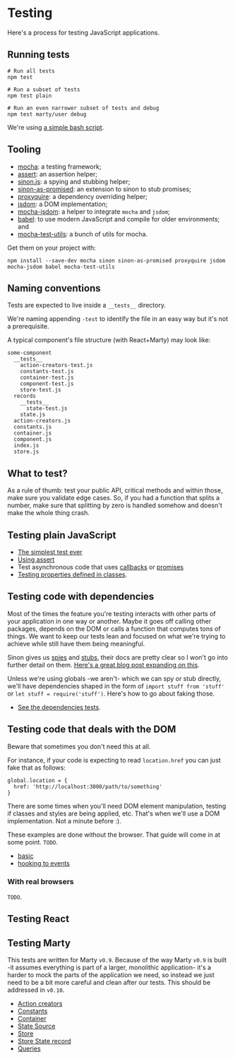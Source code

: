 # Testing

Here's a process for testing JavaScript applications.

## Running tests

```
# Run all tests
npm test

# Run a subset of tests
npm test plain

# Run an even narrower subset of tests and debug
npm test marty/user debug
```

We're using [a simple bash script](.bin/test).

## Tooling

- [mocha](https://mochajs.org): a testing framework;
- [assert](https://nodejs.org/api/assert.html#assert_assert): an assertion helper;
- [sinon.js](http://sinonjs.org/): a spying and stubbing helper;
- [sinon-as-promised](https://github.com/bendrucker/sinon-as-promised): an extension to sinon to stub promises;
- [proxyquire](https://github.com/thlorenz/proxyquire): a dependency overriding helper;
- [jsdom](https://github.com/tmpvar/jsdom): a DOM implementation;
- [mocha-jsdom](https://github.com/rstacruz/mocha-jsdom): a helper to integrate `mocha` and `jsdom`;
- [babel](https://babeljs.io): to use modern JavaScript and compile for older environments; and
- [mocha-test-utils](https://github.com/dariocravero/mocha-test-utils): a bunch of utils for mocha.

Get them on your project with:

```
npm install --save-dev mocha sinon sinon-as-promised proxyquire jsdom mocha-jsdom babel mocha-test-utils
```

## Naming conventions

Tests are expected to live inside a `__tests__` directory.

We're naming appending `-test` to identify the file in an easy way but it's not a prerequisite.

A typical component's file structure (with React+Marty) may look like:

```
some-component
  __tests__
    action-creators-test.js
    constants-test.js
    container-test.js
    component-test.js
    store-test.js
  records
    __tests__
      state-test.js
    state.js
  action-creators.js
  constants.js
  container.js
  component.js
  index.js
  store.js
```

## What to test?

As a rule of thumb: test your public API, critical methods and within those, make sure you validate
edge cases. So, if you had a function that splits a number, make sure that splitting by zero is
handled somehow and doesn't make the whole thing crash.

## Testing plain JavaScript

- [The simplest test ever](./plain/__tests__/simple-test.js)
- [Using assert](./plain/__tests__/basic-test.js)
- Test asynchronous code that uses [callbacks](./plain/__tests__/callback-test.js) or [promises](./plain/__tests__/promise-test.js)
- [Testing properties defined in classes](./plain/__tests__/klass-test.js).

## Testing code with dependencies

Most of the times the feature you're testing interacts with other parts of your application in one
way or another. Maybe it goes off calling other packages, depends on the DOM or calls a function
that computes tons of things. We want to keep our tests lean and focused on what we're trying to
achieve while still have them being meaningful.

Sinon gives us [spies](http://sinonjs.org/docs/#spies) and [stubs](http://sinonjs.org/docs/#stubs),
their docs are pretty clear so I won't go into further detail on them. [Here's a great blog post
expanding on this](http://www.elijahmanor.com/unit-test-like-a-secret-agent-with-sinon-js/).

Unless we're using globals -we aren't- which we can spy or stub directly, we'll have dependencies
shaped in the form of `import stuff from 'stuff'` or `let stuff = require('stuff')`. Here's how to
go about faking those.

- [See the dependencies tests](./dependencies/f2-test.js).

## Testing code that deals with the DOM

Beware that sometimes you don't need this at all.

For instance, if your code is expecting to read `location.href` you can just fake that as follows:

```
global.location = {
  href: 'http://localhost:3000/path/to/something'
}
```

There are some times when you'll need DOM element manipulation, testing if classes and styles are
being applied, etc. That's when we'll use a DOM implementation. Not a minute before :).

These examples are done without the browser. That guide will come in at some point. `TODO`.

- [basic](./dom/__tests__/basic-test.js)
- [hooking to events](./dom/__tests__/hooking-to-events-test.js)

### With real browsers

`TODO`.

## Testing React

## Testing Marty

This tests are written for Marty `v0.9`. Because of the way Marty `v0.9` is built -it assumes
everything is part of a larger, monolithic application- it's a harder to mock the parts of the 
application we need, so instead we just need to be a bit more careful and clean after our
tests. This should be addressed in `v0.10`.

- [Action creators](./marty/user/__tests__/action-creators-test.js)
- [Constants](./marty/user/__tests__/constants-test.js)
- [Container](./marty/user/__tests__/container-test.js)
- [State Source](./marty/user/__tests__/state-source-test.js)
- [Store](./marty/user/__tests__/store-test.js)
- [Store State record](./marty/user/records/__tests__/state-test.js)
- [Queries](./marty/user/__tests__/queries-test.js)

